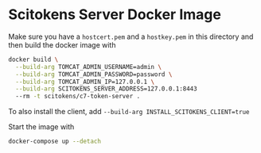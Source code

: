 # Scitokens Server Docker Image

Make sure you have a `hostcert.pem` and a `hostkey.pem` in this directory and
then build the docker image with

```sh
docker build \
  --build-arg TOMCAT_ADMIN_USERNAME=admin \
  --build-arg TOMCAT_ADMIN_PASSWORD=password \
  --build-arg TOMCAT_ADMIN_IP=127.0.0.1 \
  --build-arg SCITOKENS_SERVER_ADDRESS=127.0.0.1:8443
  --rm -t scitokens/c7-token-server .
```

To also install the client, add `--build-arg INSTALL_SCITOKENS_CLIENT=true`

Start the image with

```sh
docker-compose up --detach
```
